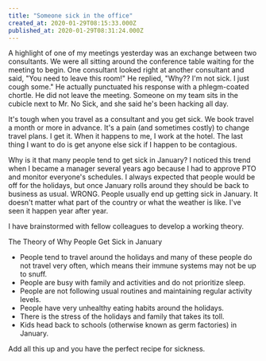 ```yaml
---
title: "Someone sick in the office"
created_at: 2020-01-29T08:15:33.000Z
published_at: 2020-01-29T08:31:24.000Z
---
```

A highlight of one of my meetings yesterday was an exchange between two consultants. We were all sitting around the conference table waiting for the meeting to begin. One consultant looked right at another consultant and said, "You need to leave this room!" He replied, "Why?? I'm not sick. I just cough some." He actually punctuated his response with a phlegm-coated chortle. He did not leave the meeting. Someone on my team sits in the cubicle next to Mr. No Sick, and she said he's been hacking all day.

It's tough when you travel as a consultant and you get sick. We book travel a month or more in advance. It's a pain (and sometimes costly) to change travel plans. I get it. When it happens to me, I work at the hotel. The last thing I want to do is get anyone else sick if I happen to be contagious.

Why is it that many people tend to get sick in January? I noticed this trend when I became a manager several years ago because I had to approve PTO and monitor everyone's schedules. I always expected that people would be off for the holidays, but once January rolls around they should be back to business as usual. WRONG. People usually end up getting sick in January. It doesn't matter what part of the country or what the weather is like. I've seen it happen year after year.

I have brainstormed with fellow colleagues to develop a working theory.

The Theory of Why People Get Sick in January

*   People tend to travel around the holidays and many of these people do not travel very often, which means their immune systems may not be up to snuff.
*   People are busy with family and activities and do not prioritize sleep.
*   People are not following usual routines and maintaining regular activity levels.
*   People have very unhealthy eating habits around the holidays.
*   There is the stress of the holidays and family that takes its toll.
*   Kids head back to schools (otherwise known as germ factories) in January.

Add all this up and you have the perfect recipe for sickness.
